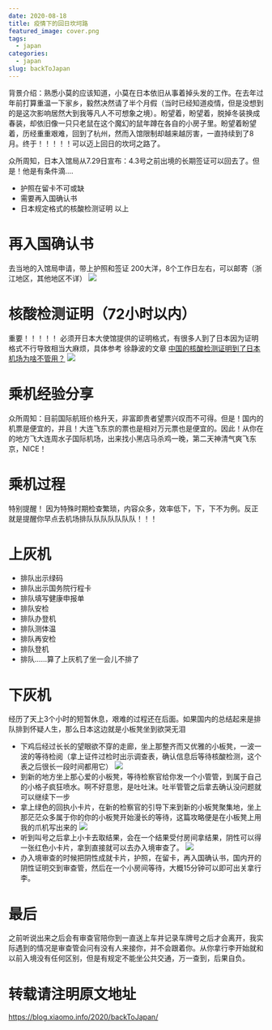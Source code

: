```yaml
---
date: 2020-08-18
title: 疫情下的回日坎坷路
featured_image: cover.png
tags:
  - japan
categories:
  - japan
slug: backToJapan
---
```

背景介绍：熟悉小莫的应该知道，小莫在日本依旧从事着掉头发的工作。在去年过年前打算重温一下家乡，毅然决然请了半个月假（当时已经知道疫情，但是没想到的是这次影响居然大到我等凡人不可想象之境）。盼望着，盼望着，脱掉冬装换成春装，却依旧像一只只老鼠在这个魔幻的鼠年蹲在各自的小房子里。盼望着盼望着，历经重重艰难，回到了杭州，然而入馆限制却越来越厉害，一直持续到了8月。终于！！！！！可以迈上回日的坎坷之路了。
<!-- more -->
众所周知，日本入馆局从7.29日宣布：4.3号之前出境的长期签证可以回去了。但是！他是有条件滴....
- 护照在留卡不可或缺
- 需要再入国确认书
- 日本规定格式的核酸检测证明
以上

# 再入国确认书
去当地的入馆局申请，带上护照和签证
200大洋，8个工作日左右，可以邮寄（浙江地区，其他地区不详）
![](https://oss.xiaomo.info/blog/toJapan.jpg)

# 核酸检测证明（72小时以内）
重要！！！！！
必须开日本大使馆提供的证明格式，有很多人到了日本因为证明格式不行导致相当大麻烦，具体参考 徐静波的文章 [中国的核酸检测证明到了日本机场为啥不管用？](https://mp.weixin.qq.com/s/hIc-GqUXgY5fy8_TkFPKPA)
![](https://oss.xiaomo.info/blog/china_certification.jpg)

# 乘机经验分享
众所周知：目前国际航班价格升天，非富即贵者望票兴叹而不可得。但是！国内的机票是便宜的，并且！大连飞东京的票也是相对万元票也是便宜的。因此！从你在的地方飞大连周水子国际机场，出来找小黑店马杀鸡一晚，第二天神清气爽飞东京，NICE！

# 乘机过程
特别提醒！
因为特殊时期检查繁琐，内容众多，效率低下，下，下不为例。反正就是提醒你早点去机场排队队队队队队队！！！

# 上灰机
- 排队出示绿码
- 排队出示国务院行程卡
- 排队填写健康申报单
- 排队安检
- 排队办登机
- 排队测体温
- 排队再安检
- 排队登机
- 排队……算了上灰机了坐一会儿不排了


# 下灰机
经历了天上3个小时的短暂休息，艰难的过程还在后面。如果国内的总结起来是排队排到怀疑人生，那么日本这边就是小板凳坐到欲哭无泪

- 下鸡后经过长长的望眼欲不穿的走廊，坐上那整齐而又优雅的小板凳，一波一波的等待检阅（拿上证件过检时出示调查表，确认信息后等待核酸检测，这个表之后很长一段时间都用它）
![](https://oss.xiaomo.info/blog/chair.jpg)
- 到新的地方坐上那心爱的小板凳，等待检察官给你发一个小管管，到属于自己的小格子疯狂喷水。啊不好意思，是吐吐沫。吐半管管之后拿去确认没问题就可以继续下一步
- 拿上绿色的回执小卡片，在新的检察官的引导下来到新的小板凳聚集地，坐上那茫茫众多属于你的你的小板凳开始漫长的等待，这篇攻略便是在小板凳上用我的爪机写出来的
![](https://oss.xiaomo.info/blog/check_result.jpg)
- 听到叫号之后拿上小卡去取结果，会在一个结果受付房间拿结果，阴性可以得一张红色小卡片，拿到直接就可以去办入境审查了。
![](https://oss.xiaomo.info/blog/check_certification.jpg)
- 办入境审查的时候把阴性成就卡片，护照，在留卡，再入国确认书，国内开的阴性证明交到审查管，然后在一个小房间等待，大概15分钟可以即可出关拿行李。

# 最后
之前听说出来之后会有审查官陪你到一直送上车并记录车牌号之后才会离开，我实际遇到的情况是审查管会问有没有人来接你，并不会跟着你。从你拿行李开始就和以前入境没有任何区别，但是有规定不能坐公共交通，万一查到，后果自负。

# 转载请注明原文地址
https://blog.xiaomo.info/2020/backToJapan/